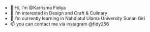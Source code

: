 - 👋 Hi, I’m @Karrisma Fidiya
- 👀 I’m interested in Design and Craft & Culinary
- 🌱 I’m currently learning in Nahdlatul Ulama University Sunan Giri
- 📫 you can contact me via instagram @fidy256

<!---
Karrisma/Karrisma is a ✨ special ✨ repository because its `README.md` (this file) appears on your GitHub profile.
You can click the Preview link to take a look at your changes.
--->

